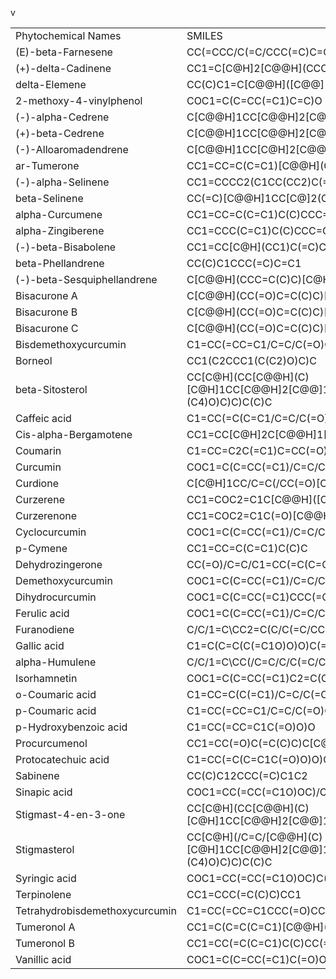 v

|                                |                                                                                                               |
| ------------------------------ | ------------------------------------------------------------------------------------------------------------- |
| Phytochemical Names            | SMILES                                                                                                        |
| (E)-beta-Farnesene             | CC(=CCC/C(=C/CCC(=C)C=C)/C)C                                                                                  |
| (+)-delta-Cadinene             | CC1=C\[C\@H]2\[C@@H]\(CCC(=C2CC1)C)C(C)C                                                                      |
| delta-Elemene                  | CC(C)C1=C\[C@@H]\(\[C@@]\(CC1)(C)C=C)C(=C)C                                                                   |
| 2-methoxy-4-vinylphenol        | COC1=C(C=CC(=C1)C=C)O                                                                                         |
| (-)-alpha-Cedrene              | C\[C@@H]1CC\[C@@H]2\[C@]13CC=C(\[C\@H]\(C3)C2(C)C)C                                                           |
| (+)-beta-Cedrene               | C\[C@@H]1CC\[C@@H]2\[C@]13CCC(=C)\[C\@H]\(C3)C2(C)C                                                           |
| (-)-Alloaromadendrene          | C\[C@@H]1CC\[C\@H]2\[C@@H]1\[C\@H]3\[C\@H]\(C3(C)C)CCC2=C                                                     |
| ar-Tumerone                    | CC1=CC=C(C=C1)\[C@@H]\(C)CC(=O)C=C(C)C                                                                        |
| (-)-alpha-Selinene             | CC1=CCCC2(C1CC(CC2)C(=C)C)C                                                                                   |
| beta-Selinene                  | CC(=C)\[C@@H]1CC\[C@]2(CCCC(=C)\[C@@H]2C1)C                                                                   |
| alpha-Curcumene                | CC1=CC=C(C=C1)C(C)CCC=C(C)C                                                                                   |
| alpha-Zingiberene              | CC1=CCC(C=C1)C(C)CCC=C(C)C                                                                                    |
| (-)-beta-Bisabolene            | CC1=CC\[C\@H]\(CC1)C(=C)CCC=C(C)C                                                                             |
| beta-Phellandrene              | CC(C)C1CCC(=C)C=C1                                                                                            |
| (-)-beta-Sesquiphellandrene    | C\[C@@H]\(CCC=C(C)C)\[C\@H]1CCC(=C)C=C1                                                                       |
| Bisacurone A                   | C\[C@@H]\(CC(=O)C=C(C)C)\[C\@H]1C\[C@@H]\(\[C@]\(C=C1)(C)O)O                                                  |
| Bisacurone B                   | C\[C@@H]\(CC(=O)C=C(C)C)\[C\@H]1C\[C\@H]\(\[C@@]\(C=C1)(C)O)O                                                 |
| Bisacurone C                   | C\[C@@H]\(CC(=O)C=C(C)C)\[C\@H]1C\[C\@H]\(\[C@]\(C=C1)(C)O)O                                                  |
| Bisdemethoxycurcumin           | C1=CC(=CC=C1/C=C/C(=O)CC(=O)/C=C/C2=CC=C(C=C2)O)O                                                             |
| Borneol                        | CC1(C2CCC1(C(C2)O)C)C                                                                                         |
| beta-Sitosterol                | CC\[C\@H]\(CC\[C@@H]\(C)\[C\@H]1CC\[C@@H]2\[C@@]1(CC\[C\@H]3\[C\@H]2CC=C4\[C@@]3(CC\[C@@H]\(C4)O)C)C)C(C)C    |
| Caffeic acid                   | C1=CC(=C(C=C1/C=C/C(=O)O)O)O                                                                                  |
| Cis-alpha-Bergamotene          | CC1=CC\[C\@H]2C\[C@@H]1\[C@@]2(C)CCC=C(C)C                                                                    |
| Coumarin                       | C1=CC=C2C(=C1)C=CC(=O)O2                                                                                      |
| Curcumin                       | COC1=C(C=CC(=C1)/C=C/C(=O)CC(=O)/C=C/C2=CC(=C(C=C2)O)OC)O                                                     |
| Curdione                       | C\[C\@H]1CC/C=C(/CC(=O)\[C@@H]\(CC1=O)C(C)C)\C                                                                |
| Curzerene                      | CC1=COC2=C1C\[C@@H]\(\[C@@]\(C2)(C)C=C)C(=C)C                                                                 |
| Curzerenone                    | CC1=COC2=C1C(=O)\[C@@H]\(\[C@@]\(C2)(C)C=C)C(=C)C                                                             |
| Cyclocurcumin                  | COC1=C(C=CC(=C1)/C=C/C2=CC(=O)CC(O2)C3=CC(=C(C=C3)O)OC)O                                                      |
| p-Cymene                       | CC1=CC=C(C=C1)C(C)C                                                                                           |
| Dehydrozingerone               | CC(=O)/C=C/C1=CC(=C(C=C1)O)OC                                                                                 |
| Demethoxycurcumin              | COC1=C(C=CC(=C1)/C=C/C(=O)CC(=O)/C=C/C2=CC=C(C=C2)O)O                                                         |
| Dihydrocurcumin                | COC1=C(C=CC(=C1)CCC(=O)CC(=O)/C=C/C2=CC(=C(C=C2)O)OC)O                                                        |
| Ferulic acid                   | COC1=C(C=CC(=C1)/C=C/C(=O)O)O                                                                                 |
| Furanodiene                    | C/C/1=C\CC2=C(C/C(=C/CC1)/C)OC=C2C                                                                            |
| Gallic acid                    | C1=C(C=C(C(=C1O)O)O)C(=O)O                                                                                    |
| alpha-Humulene                 | C/C/1=C\CC(/C=C/C/C(=C/CC1)/C)(C)C                                                                            |
| Isorhamnetin                   | COC1=C(C=CC(=C1)C2=C(C(=O)C3=C(C=C(C=C3O2)O)O)O)O                                                             |
| o-Coumaric acid                | C1=CC=C(C(=C1)/C=C/C(=O)O)O                                                                                   |
| p-Coumaric acid                | C1=CC(=CC=C1/C=C/C(=O)O)O                                                                                     |
| p-Hydroxybenzoic acid          | C1=CC(=CC=C1C(=O)O)O                                                                                          |
| Procurcumenol                  | CC1=CC(=O)C(=C(C)C)C\[C\@H]2\[C\@H]1CC\[C@]2(C)O                                                              |
| Protocatechuic acid            | C1=CC(=C(C=C1C(=O)O)O)O                                                                                       |
| Sabinene                       | CC(C)C12CCC(=C)C1C2                                                                                           |
| Sinapic acid                   | COC1=CC(=CC(=C1O)OC)/C=C/C(=O)O                                                                               |
| Stigmast-4-en-3-one            | CC\[C\@H]\(CC\[C@@H]\(C)\[C\@H]1CC\[C@@H]2\[C@@]1(CC\[C\@H]3\[C\@H]2CCC4=CC(=O)CC\[C@]34C)C)C(C)C             |
| Stigmasterol                   | CC\[C\@H]\(/C=C/\[C@@H]\(C)\[C\@H]1CC\[C@@H]2\[C@@]1(CC\[C\@H]3\[C\@H]2CC=C4\[C@@]3(CC\[C@@H]\(C4)O)C)C)C(C)C |
| Syringic acid                  | COC1=CC(=CC(=C1O)OC)C(=O)O                                                                                    |
| Terpinolene                    | CC1=CCC(=C(C)C)CC1                                                                                            |
| Tetrahydrobisdemethoxycurcumin | C1=CC(=CC=C1CCC(=O)CC(=O)CCC2=CC=C(C=C2)O)O                                                                   |
| Tumeronol A                    | CC1=C(C=C(C=C1)\[C@@H]\(C)CC(=O)C=C(C)C)O                                                                     |
| Tumeronol B                    | CC1=CC(=C(C=C1)C(C)CC(=O)C=C(C)C)O                                                                            |
| Vanillic acid                  | COC1=C(C=CC(=C1)C(=O)O)O                                                                                      |
